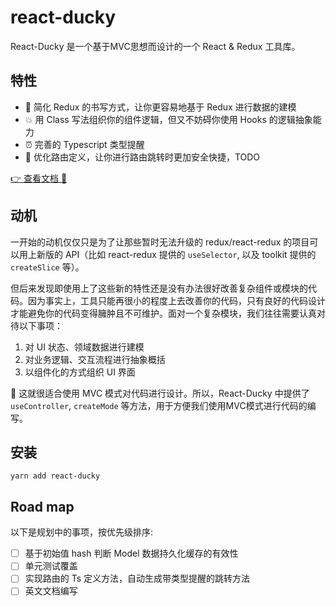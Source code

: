 # react-ducky

React-Ducky 是一个基于MVC思想而设计的一个 React & Redux 工具库。

## 特性​
- 🦖 简化 Redux 的书写方式，让你更容易地基于 Redux 进行数据的建模
- 💥 用 Class 写法组织你的组件逻辑，但又不妨碍你使用 Hooks 的逻辑抽象能力
- ⏰ 完善的 Typescript 类型提醒
- 👬 优化路由定义，让你进行路由跳转时更加安全快捷，TODO

[ 👉 查看文档 📝](https://qoxop.github.io/react-ducky-doc/)

## 动机

一开始的动机仅仅只是为了让那些暂时无法升级的 redux/react-redux 的项目可以用上新版的 API（比如 react-redux 提供的 `useSelector`, 以及 toolkit 提供的 `createSlice` 等）。

但后来发现即使用上了这些新的特性还是没有办法很好改善复杂组件或模块的代码。因为事实上，工具只能再很小的程度上去改善你的代码，只有良好的代码设计才能避免你的代码变得臃肿且不可维护。面对一个复杂模块，我们往往需要认真对待以下事项：

1. 对 UI 状态、领域数据进行建模
2. 对业务逻辑、交互流程进行抽象概括
3. 以组件化的方式组织 UI 界面

🤔 这就很适合使用 MVC 模式对代码进行设计。所以，React-Ducky 中提供了 `useController`, `createMode` 等方法，用于方便我们使用MVC模式进行代码的编写。

## 安装
```shell
yarn add react-ducky
```

## Road map

以下是规划中的事项，按优先级排序:

- [ ] 基于初始值 hash 判断 Model 数据持久化缓存的有效性
- [ ] 单元测试覆盖
- [ ] 实现路由的 Ts 定义方法，自动生成带类型提醒的跳转方法
- [ ] 英文文档编写